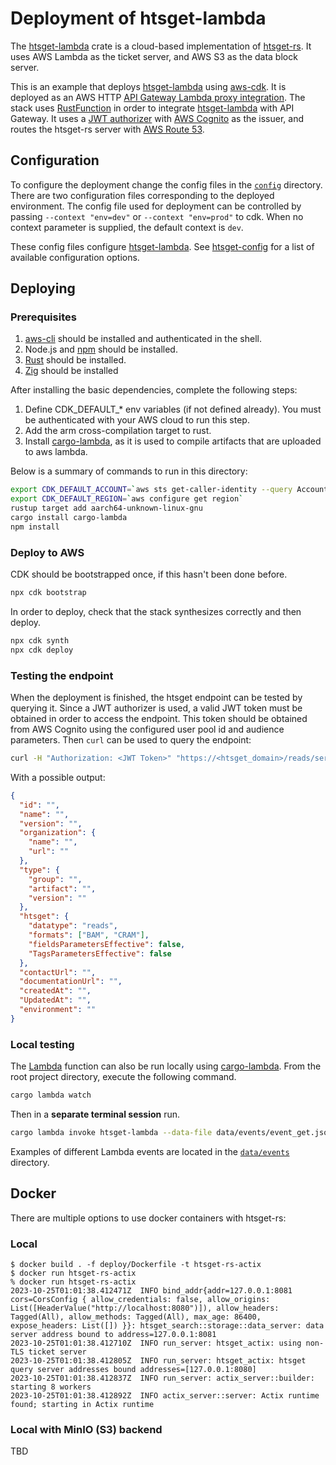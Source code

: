 # Deployment of htsget-lambda

The [htsget-lambda] crate is a cloud-based implementation of [htsget-rs]. It uses AWS Lambda as the ticket server, and AWS S3 as the data block server.

This is an example that deploys [htsget-lambda] using [aws-cdk]. It is deployed as an AWS HTTP [API Gateway Lambda proxy
integration][aws-api-gateway]. The stack uses [RustFunction][rust-function] in order to integrate [htsget-lambda]
with API Gateway. It uses a [JWT authorizer][jwt-authorizer] with [AWS Cognito][aws-cognito] as the issuer, and routes
the htsget-rs server with [AWS Route 53][route-53].

## Configuration

To configure the deployment change the config files in the [`config`][config] directory. There are two configuration files
corresponding to the deployed environment. The config file used for deployment can be controlled by passing `--context "env=dev"` or
`--context "env=prod"` to cdk. When no context parameter is supplied, the default context is `dev`.

These config files configure [htsget-lambda]. See [htsget-config] for a list of available configuration options.

## Deploying

### Prerequisites

1. [aws-cli] should be installed and authenticated in the shell.
1. Node.js and [npm] should be installed.
1. [Rust][rust] should be installed.
1. [Zig][zig] should be installed

After installing the basic dependencies, complete the following steps:

1. Define CDK\_DEFAULT\_* env variables (if not defined already). You must be authenticated with your AWS cloud to run this step.
1. Add the arm cross-compilation target to rust.
1. Install [cargo-lambda], as it is used to compile artifacts that are uploaded to aws lambda.

Below is a summary of commands to run in this directory:

```sh
export CDK_DEFAULT_ACCOUNT=`aws sts get-caller-identity --query Account --output text`
export CDK_DEFAULT_REGION=`aws configure get region`
rustup target add aarch64-unknown-linux-gnu
cargo install cargo-lambda
npm install
```

### Deploy to AWS

CDK should be bootstrapped once, if this hasn't been done before.

```sh
npx cdk bootstrap
```

In order to deploy, check that the stack synthesizes correctly and then deploy.

```sh
npx cdk synth
npx cdk deploy
```

### Testing the endpoint

When the deployment is finished, the htsget endpoint can be tested by querying it. Since a JWT authorizer is used,
a valid JWT token must be obtained in order to access the endpoint. This token should be obtained from AWS Cognito using
the configured user pool id and audience parameters. Then `curl` can be used to query the endpoint:

```sh
curl -H "Authorization: <JWT Token>" "https://<htsget_domain>/reads/service-info"
```

With a possible output:

```json
{
  "id": "",
  "name": "",
  "version": "",
  "organization": {
    "name": "",
    "url": ""
  },
  "type": {
    "group": "",
    "artifact": "",
    "version": ""
  },
  "htsget": {
    "datatype": "reads",
    "formats": ["BAM", "CRAM"],
    "fieldsParametersEffective": false,
    "TagsParametersEffective": false
  },
  "contactUrl": "",
  "documentationUrl": "",
  "createdAt": "",
  "UpdatedAt": "",
  "environment": ""
}
```

[awscurl]: https://github.com/okigan/awscurl

### Local testing

The [Lambda][htsget-lambda] function can also be run locally using [cargo-lambda]. From the root project directory, execute the following command.

```sh
cargo lambda watch
```

Then in a **separate terminal session** run.

```sh
cargo lambda invoke htsget-lambda --data-file data/events/event_get.json
```

Examples of different Lambda events are located in the [`data/events`][data-events] directory.

## Docker

There are multiple options to use docker containers with htsget-rs:

### Local

```
$ docker build . -f deploy/Dockerfile -t htsget-rs-actix
$ docker run htsget-rs-actix
% docker run htsget-rs-actix
2023-10-25T01:01:38.412471Z  INFO bind_addr{addr=127.0.0.1:8081 cors=CorsConfig { allow_credentials: false, allow_origins: List([HeaderValue("http://localhost:8080")]), allow_headers: Tagged(All), allow_methods: Tagged(All), max_age: 86400, expose_headers: List([]) }}: htsget_search::storage::data_server: data server address bound to address=127.0.0.1:8081
2023-10-25T01:01:38.412710Z  INFO run_server: htsget_actix: using non-TLS ticket server
2023-10-25T01:01:38.412805Z  INFO run_server: htsget_actix: htsget query server addresses bound addresses=[127.0.0.1:8080]
2023-10-25T01:01:38.412837Z  INFO run_server: actix_server::builder: starting 8 workers
2023-10-25T01:01:38.412892Z  INFO actix_server::server: Actix runtime found; starting in Actix runtime
```

### Local with MinIO (S3) backend

TBD

[htsget-lambda]: ../htsget-lambda
[cargo-lambda]: https://github.com/cargo-lambda/cargo-lambda
[data-events]: ../data/events
[htsget-rs]: https://github.com/umccr/htsget-rs
[htsget-lambda]: ../htsget-lambda
[htsget-config]: ../htsget-config
[config]: config
[aws-cdk]: https://docs.aws.amazon.com/cdk/v2/guide/getting_started.html
[cdk-context]: https://docs.aws.amazon.com/cdk/v2/guide/context.html
[cdk-lookup-value]: https://docs.aws.amazon.com/cdk/api/v2/docs/aws-cdk-lib.aws_ssm.StringParameter.html#static-valuewbrfromwbrlookupscope-parametername
[cdk-json]: cdk.json
[aws-ssm]: https://docs.aws.amazon.com/systems-manager/latest/userguide/systems-manager-parameter-store.html
[aws-api-gateway]: https://docs.aws.amazon.com/apigateway/latest/developerguide/http-api-develop-integrations-lambda.html
[aws-cognito]: https://docs.aws.amazon.com/cognito/latest/developerguide/cognito-user-identity-pools.html
[jwt-authorizer]: https://docs.aws.amazon.com/apigateway/latest/developerguide/http-api-jwt-authorizer.html
[jwt-audience]: https://docs.aws.amazon.com/apigatewayv2/latest/api-reference/apis-apiid-authorizers-authorizerid.html#apis-apiid-authorizers-authorizerid-model-jwtconfiguration
[route-53]: https://docs.aws.amazon.com/Route53/latest/DeveloperGuide/Welcome.html
[rust-function]: https://www.npmjs.com/package/rust.aws-cdk-lambda
[aws-cdk]: https://docs.aws.amazon.com/cdk/v2/guide/getting_started.html
[aws-cli]: https://docs.aws.amazon.com/cli/latest/userguide/getting-started-install.html
[npm]: https://docs.npmjs.com/downloading-and-installing-node-js-and-npm
[rust]: https://www.rust-lang.org/tools/install
[zig]: https://ziglang.org/
[zig-getting-started]: https://ziglang.org/learn/getting-started/
